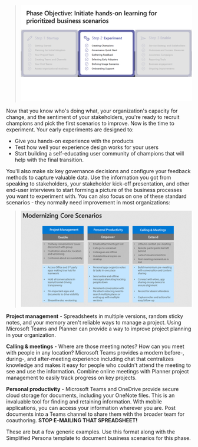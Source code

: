 >![The Experiment phase](../media/phase-2.png)

Now that you know who's doing what, your organization's capacity for change, and the sentiment of your stakeholders, you're ready to recruit champions and pick the first scenarios to improve. Now is the time to experiment. Your early experiments are designed to:

- Give you hands-on experience with the products
- Test how well your experience design works for your users
- Start building a self-educating user community of champions that will help with the final transition.

You'll also make six key governance decisions and configure your feedback methods to capture valuable data. Use the information you got from speaking to stakeholders, your stakeholder kick-off presentation, and other end-user interviews to start forming a picture of the business processes you want to experiment with.  You can also focus on one of these standard scenarios - they normally need improvement in most organizations:

>![Modernizing core scenarios](../media/core-scenarios.png)

**Project management** - Spreadsheets in multiple versions, random sticky notes, and your memory aren't reliable ways to manage a project. Using Microsoft Teams and Planner can provide a  way to improve project planning in your organization. 

**Calling & meetings** - Where are those meeting notes? How can you meet with people in any location? Microsoft Teams provides a modern before-, during-, and after-meeting experience including chat that centralizes knowledge and makes it easy for people who couldn't attend the meeting to see and use the information. Combine online meetings with Planner project management to easily track progress on key projects. 

**Personal productivity** - Microsoft Teams and OneDrive provide secure cloud storage for documents, including your OneNote files. This is an invaluable tool for finding and retaining information. With mobile applications, you can access your information wherever you are. Post documents into a Teams channel to share them with the broader team for coauthoring. **STOP E-MAILING THAT SPREADSHEET!**

These are but a few generic examples. Use this format along with the Simplified Persona template to document business scenarios for this phase.